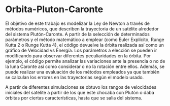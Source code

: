 # Orbita-Pluton-Caronte

El objetivo de este trabajo es modelizar la Ley de Newton a través de métodos numéricos, que describen la trayectoria de un satélite alrededor del sistema Plutón-Caronte.
A partir de la selección de determinados parámetros y el método matemático a emplear (como Euler Explícito, Runge Kutta 2 o Runge Kutta 4), el código devuelve la órbita realizada así como un gráfico de Velocidad vs Energía. 
Los parámetros a elección se pueden ir modificando para observar diferentes peculiaridades en la órbita. Por ejemplo, el código permite analizar las variaciones ante la presencia o no de la luna Caronte así como considerar o no la rotación entre ellos. 
Además, se puede realizar una evaluación de los métodos empleados ya que también se calculan los errores en las trayectorias según el modelo usado. 

A partir de diferentes simulaciones se obtuvo los rangos de velocidades iniciales del satélite a partir de los que este chocaba con Plutón o daba órbitas por ciertas características, hasta que se salia del sistema. 
